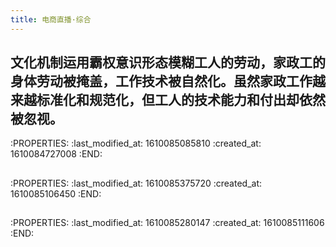 ```yaml
---
title: 电商直播·综合
---
```


## 文化机制运用霸权意识形态模糊工人的劳动，家政工的身体劳动被掩盖，工作技术被自然化。虽然家政工作越来越标准化和规范化，但工人的技术能力和付出却依然被忽视。
:PROPERTIES:
:last_modified_at: 1610085085810
:created_at: 1610084727008
:END:
##
:PROPERTIES:
:last_modified_at: 1610085375720
:created_at: 1610085106450
:END:
##
:PROPERTIES:
:last_modified_at: 1610085280147
:created_at: 1610085111606
:END:
